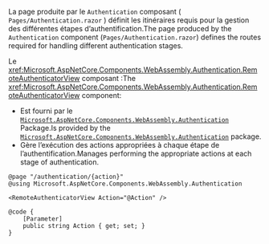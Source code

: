 <span data-ttu-id="81330-101">La page produite par le `Authentication` composant ( `Pages/Authentication.razor` ) définit les itinéraires requis pour la gestion des différentes étapes d’authentification.</span><span class="sxs-lookup"><span data-stu-id="81330-101">The page produced by the `Authentication` component (`Pages/Authentication.razor`) defines the routes required for handling different authentication stages.</span></span>

<span data-ttu-id="81330-102">Le <xref:Microsoft.AspNetCore.Components.WebAssembly.Authentication.RemoteAuthenticatorView> composant :</span><span class="sxs-lookup"><span data-stu-id="81330-102">The <xref:Microsoft.AspNetCore.Components.WebAssembly.Authentication.RemoteAuthenticatorView> component:</span></span>

* <span data-ttu-id="81330-103">Est fourni par le [`Microsoft.AspNetCore.Components.WebAssembly.Authentication`](https://www.nuget.org/packages/Microsoft.AspNetCore.Components.WebAssembly.Authentication/) Package.</span><span class="sxs-lookup"><span data-stu-id="81330-103">Is provided by the [`Microsoft.AspNetCore.Components.WebAssembly.Authentication`](https://www.nuget.org/packages/Microsoft.AspNetCore.Components.WebAssembly.Authentication/) package.</span></span>
* <span data-ttu-id="81330-104">Gère l’exécution des actions appropriées à chaque étape de l’authentification.</span><span class="sxs-lookup"><span data-stu-id="81330-104">Manages performing the appropriate actions at each stage of authentication.</span></span>

```razor
@page "/authentication/{action}"
@using Microsoft.AspNetCore.Components.WebAssembly.Authentication

<RemoteAuthenticatorView Action="@Action" />

@code {
    [Parameter]
    public string Action { get; set; }
}
```

